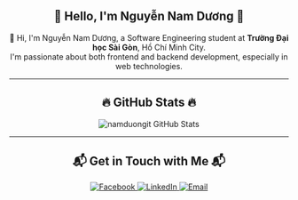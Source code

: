 <h2 align="center">📑 Hello, I'm Nguyễn Nam Dương 📑</h2>

<p align="center">
  👋 Hi, I'm Nguyễn Nam Dương, a Software Engineering student at <strong>Trường Đại học Sài Gòn</strong>, Hồ Chí Minh City. <br>
  I'm passionate about both frontend and backend development, especially in web technologies.
</p>

---

<h2 align="center">🔥 GitHub Stats 🔥</h2>

<div align="center">
  <img src="https://github-readme-stats.vercel.app/api?username=namduongit&show_icons=true&theme=react&border_color=61dafb&hide_border=true&rank_icon=github" alt="namduongit GitHub Stats" />
</div>

---

<h2 align="center">📬 Get in Touch with Me 📬</h2>

<div align="center">
  <a href="https://facebook.com/namduongit" target="_blank">
    <img src="https://img.icons8.com/bubbles/100/000000/facebook-new.png" alt="Facebook" />
  </a>
  <a href="https://www.linkedin.com/in/namduongit" target="_blank">
    <img src="https://img.icons8.com/bubbles/100/000000/linkedin.png" alt="LinkedIn" />
  </a>
  <a href="mailto:nguyennamduong205@gmail.com">
    <img src="https://img.icons8.com/bubbles/100/000000/apple-mail.png" alt="Email" />
  </a>
</div>
